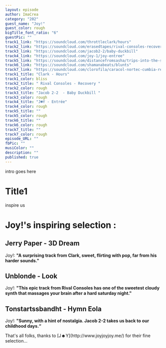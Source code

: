 ```yaml
---
layout: episode
author: ImaCrea
category: "202"
guest_name: "Joy!"
guest_color: rough
bigTitle_font_ratio: "6"
guestPic: ""
track1_link: "https://soundcloud.com/throttleclark/hours"
track2_link: "https://soundcloud.com/erasedtapes/rival-consoles-recovery"
track3_link: "https://soundcloud.com/jacob2-2/baby-duckbill"
track4_link: "https://soundcloud.com/joy-1/joy-entree"
track5_link: "https://soundcloud.com/distancefromsasha/trips-into-the-stairwell-ft-xamo"
track6_link: "https://soundcloud.com/shamanabeats/blunts"
track7_link: "https://soundcloud.com/clorofila/caracol-nortec-cumbia-remix-by"
track1_title: "Clark - Hours"
track1_color: bliss
track2_title: " Rival Consoles - Recovery "
track2_color: rough
track3_title: "Jacob 2-2  - Baby Duckbill "
track3_color: rough
track4_title: "J☻Y - Entrée"
track4_color: rough
track5_title: ""
track5_color: rough
track6_title: ""
track6_color: rough
track7_title: ""
track7_color: rough
episode_URL: ""
fbPic: ""
musiColor: ""
description: ""
published: true
---
```



<p id="introduction">intro goes here
</p>

# Title1

inspire us

# Joy!'s inspiring selection :
 
## Jerry Paper - 3D Dream
Joy!: **"**A surprising track from Clark, sweet, flirting with pop, far from his harder sounds.**"**

## Unblonde - Look
Joy!: **"**This epic track from Rival Consoles has one of the sweetest cloudy synth that massages your brain after a hard saturday night.**"**

## Tonstartssbandht - Hymn Eola
Joy!: **"**Sunny, with a hint of nostalgia. Jacob 2-2 takes us back to our childhood days.**“**
 
<p id="outroduction">
That's all folks, thanks to [J☻Y](http://www.joyjoyjoy.me/) for their fine selection...</p>
